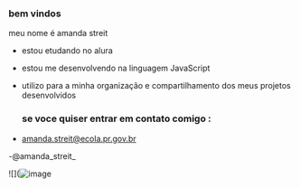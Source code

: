 ### bem vindos

meu nome é amanda streit

- estou etudando no alura
- estou me desenvolvendo na linguagem JavaScript
- utilizo para a minha organização e compartilhamento dos meus projetos desenvolvidos

  ### se voce quiser entrar em contato comigo :

- amanda.streit@ecola.pr.gov.br

-@amanda_streit_

![](![image](https://github.com/amandastreit79/amandastreit79/assets/137894405/af3f4a38-a5c7-4ca6-8800-4deec3c38b42)

 
